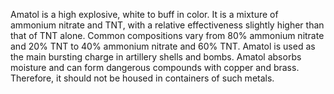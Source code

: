 Amatol is a high explosive, white to buff in color. It is a
mixture  of  ammonium  nitrate and TNT, with a relative effectiveness slightly
higher  than  that  of  TNT  alone. Common compositions vary from 80% ammonium
nitrate  and  20%  TNT  to 40% ammonium nitrate and 60% TNT. Amatol is used as
the  main  bursting  charge  in  artillery  shells  and  bombs. Amatol absorbs
moisture  and  can  form dangerous compounds with copper and brass. Therefore,
it should not be housed in containers of such metals.
